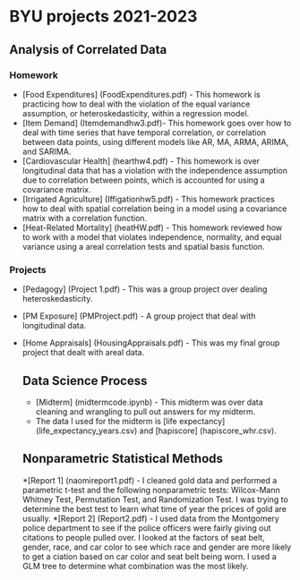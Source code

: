 # BYU projects 2021-2023

## Analysis of Correlated Data
### Homework 
* [Food Expenditures] (FoodExpenditures.pdf) - This homework is practicing how to deal with the violation of the equal variance assumption, or heteroskedasticity, within a regression model.
* [Item Demand] (Itemdemandhw3.pdf)- This homework goes over how to deal with time series that have temporal correlation, or correlation between data points, using different models like AR, MA, ARMA, ARIMA, and SARIMA.
* [Cardiovascular Health] (hearthw4.pdf) - This homework is over longitudinal data that has a violation with the independence assumption due to correlation between points, which is accounted for using a covariance matrix.
* [Irrigated Agriculture] (Iffigationhw5.pdf) - This homework practices how to deal with spatial correlation being in a model using a covariance  matrix with a correlation function.
* [Heat-Related Mortality] (heatHW.pdf) -  This homework reviewed how to work with a model that violates independence, normality, and equal variance using a areal correlation tests and spatial basis function.
### Projects
* [Pedagogy] (Project 1.pdf) - This was a group project over dealing heteroskedasticity.
* [PM Exposure] (PMProject.pdf) - A group project that deal with longitudinal data.
* [Home Appraisals] (HousingAppraisals.pdf) - This was my final group project that dealt with areal data.

  ## Data Science Process
  * [Midterm] (midtermcode.ipynb) - This midterm was over data cleaning and wrangling to pull out answers for my midterm.
  * The data I used for the midterm is [life expectancy] (life_expectancy_years.csv) and [hapiscore] (hapiscore_whr.csv).

  ## Nonparametric Statistical Methods
  *[Report 1] (naomireport1.pdf) - I cleaned gold data and performed a parametric t-test and the following nonparametric tests: Wilcox-Mann Whitney Test, Permutation Test, and Randomization Test. I was trying to determine the best test to learn what time of year the prices of gold are usually.
  *[Report 2] (Report2.pdf) - I used data from the Montgomery police department to see if the police officers were fairly giving out citations to people pulled over. I looked at the factors of seat belt, gender, race, and car color to see which race and gender are more likely to get a ciation based on car color and seat belt being worn. I used a GLM tree to determine what combination was the most likely.
